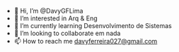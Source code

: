 - 👋 Hi, I’m @DavyGFLima
- 👀 I’m interested in Arq & Eng
- 🌱 I’m currently learning Desenvolvimento de Sistemas
- 💞️ I’m looking to collaborate em nada
- 📫 How to reach me  davyferreira027@gmail.com 
